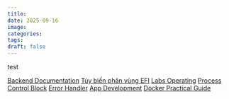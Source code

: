 ```yaml
---
title:
date: 2025-09-16
image:
categories:
tags:
draft: false
---
```


test

<!--more-->

[Backend Documentation](backend-documentation)
[Tùy biến phân vùng EFI](tuy-bien-phan-vung-efi)
[Labs Operating](labs-operating)
[Process Control Block](process-control-block)
[Error Handler](error-handler)
[App Development](app-development)
[Docker Practical Guide](docker-practical-guide)